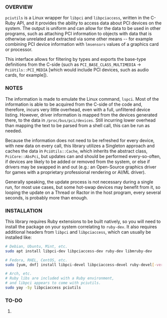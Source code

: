 ### OVERVIEW ###
``pciutils`` is a Linux wrapper for ``libpci`` and ``libpciaccess``, written in the C-Ruby API, and it provides the ability to access data about PCI devices on the system. The output is uniform and can allow for the data to be used in other programs, such as attaching PCI information to objects with data that is otherwise unrelated and extracted via some other means -- for example combining PCI device information with ``lmsensors`` values of a graphics card or processor.

This interface allows for filtering by types and exports the base-type definitions from the C-side (such as ``PCI_BASE_CLASS_MULTIMEDIA`` -> ``PciUtils::PCI_MEDIA`` [which would include PCI devices, such as audio cards, for example]).

### NOTES ###
The information is made to emulate the Linux command, ``lspci``. Most of the information is able to be acquired from the C-side of the code and, therefore, incurs very little overhead, even with a full, unfiltered device listing. However, driver information is mapped from the devices generated there, to the data in ``/proc/bus/pci/devices``. Still incurring lower overhead than mapping the text to be parsed from a shell call, this can be run as needed.

Because the information does not need to be refreshed for every device, with new data on every call, this library utilizes a Singleton approach and caches the data in ``PciUtils::Cache``, which inherits the abstract class, ``PciCore::AbsPci``, but updates can and should be performed every-so-often, if devices are likely to be added or removed from the system, or else if drivers may be swapped in and out (e.g.: an Open-Source graphics driver for games with a proprietary professional rendering or AI/ML driver).

Generally speaking, the update process is not necessary during a single run, for most use cases, but some hot-swap devices may benefit from it, so looping the update on a Thread or Ractor in the host program, every several seconds, is probably more than enough.

### INSTALLATION ###
This library requires Ruby extensions to be built natively, so you will need to install the package on your system correlating to ``ruby-dev``. It also requires additional headers from ``libpci`` and ``libpciaccess``, which can usually be installed like:

```sh
# Debian, Ubuntu, Mint, etc.
sudo apt install libpci-dev libpciaccess-dev ruby-dev libmruby-dev

# Fedora, RHEL, CentOS, etc.
sudo [yum, dnf] install libpci-devel libpciaccess-devel ruby-devel[-version]

# Arch, etc.
# Ruby libs are included with a Ruby environment,
# and libpci appears to come with pciutils.
sudo yay -Sy libpciaccess pciutils
```

### TO-DO ###
1) 